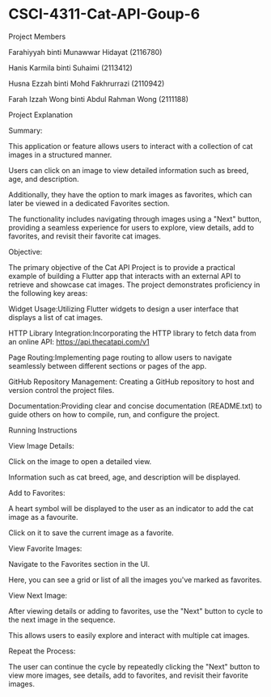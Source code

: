 # CSCI-4311-Cat-API-Goup-6

Project Members

Farahiyyah binti Munawwar Hidayat (2116780)

Hanis Karmila binti Suhaimi (2113412)

Husna Ezzah binti Mohd Fakhrurrazi (2110942)

Farah Izzah Wong binti Abdul Rahman Wong (2111188)

Project Explanation

Summary:

This application or feature allows users to interact with a collection of cat images in a structured manner.

Users can click on an image to view detailed information such as breed, age, and description.

Additionally, they have the option to mark images as favorites, which can later be viewed in a dedicated Favorites section.

The functionality includes navigating through images using a "Next" button, providing a seamless experience for users to explore, view details, add to favorites, and revisit their favorite cat images.

Objective:

The primary objective of the Cat API Project is to provide a practical example of building a Flutter app that interacts with an external API to retrieve and showcase cat images. The project demonstrates proficiency in the following key areas:

Widget Usage:Utilizing Flutter widgets to design a user interface that displays a list of cat images.

HTTP Library Integration:Incorporating the HTTP library to fetch data from an online API: https://api.thecatapi.com/v1

Page Routing:Implementing page routing to allow users to navigate seamlessly between different sections or pages of the app.

GitHub Repository Management: Creating a GitHub repository to host and version control the project files.

Documentation:Providing clear and concise documentation (README.txt) to guide others on how to compile, run, and configure the project.

Running Instructions

View Image Details:

Click on the image to open a detailed view.

Information such as cat breed, age, and description will be displayed.

Add to Favorites:

A heart symbol will be displayed to the user as an indicator to add the cat image as a favourite. 

Click on it to save the current image as a favorite.

View Favorite Images:

Navigate to the Favorites section in the UI.

Here, you can see a grid or list of all the images you've marked as favorites.

View Next Image:

After viewing details or adding to favorites, use the "Next" button to cycle to the next image in the sequence.

This allows users to easily explore and interact with multiple cat images.

Repeat the Process:

The user can continue the cycle by repeatedly clicking the "Next" button to view more images, see details, add to favorites, and revisit their favorite images.
